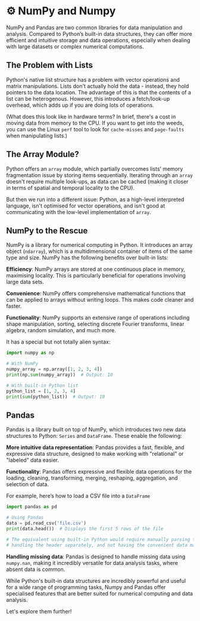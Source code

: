 # ⚙️ NumPy and Numpy

NumPy and Pandas are two common libraries for data manipulation and analysis. Compared to Python’s built-in data structures, they can offer more efficient and intuitive storage and data operations, especially when dealing with large datasets or complex numerical computations. 

## The Problem with Lists

Python's native list structure has a problem with vector operations and matrix manipulations. Lists don't actually hold the data - instead, they hold pointers to the data location. The advantage of this is that the contents of a list can be heterogenous. However, this introduces a fetch/look-up overhead, which adds up if you are doing lots of operations.

(What does this look like in hardware terms? In brief, there's a cost in moving data from memory to the CPU. If you want to get into the weeds, you can use the Linux `perf` tool to look for `cache-misses` and `page-faults` when manipulating lists.)

## The Array Module?

Python offers an `array` module, which partially overcomes lists’ memory fragmentation issue by storing items sequentially. Iterating through an `array` doesn't require multiple look-ups, as data can be cached (making it closer in terms of spatial and temporal locality to the CPU). 

But then we run into a different issue: Python, as a high-level interpreted language, isn't optimised for vector operations, and isn't good at communicating with the low-level implementation of `array`.

## NumPy to the Rescue

NumPy is a library for numerical computing in Python. It introduces an array object (`ndarray`), which is a multidimensional container of items of the same type and size. NumPy has the following benefits over built-in lists:

**Efficiency**: NumPy arrays are stored at one continuous place in memory, maximising locality. This is particularly beneficial for operations involving large data sets.

**Convenience**: NumPy offers comprehensive mathematical functions that can be applied to arrays without writing loops. This makes code cleaner and faster.

**Functionality**: NumPy supports an extensive range of operations including shape manipulation, sorting, selecting discrete Fourier transforms, linear algebra, random simulation, and much more.

It has a special but not totally alien syntax:

```python
import numpy as np

# With NumPy
numpy_array = np.array([1, 2, 3, 4])
print(np.sum(numpy_array))  # Output: 10

# With built-in Python list
python_list = [1, 2, 3, 4]
print(sum(python_list))  # Output: 10
```

## Pandas

Pandas is a library built on top of NumPy, which introduces two new data structures to Python: `Series` and `DataFrame`. These enable the following:

**More intuitive data representation**: Pandas provides a fast, flexible, and expressive data structure, designed to make working with "relational" or "labeled" data easier.

**Functionality**: Pandas offers expressive and flexible data operations for the loading, cleaning, transforming, merging, reshaping, aggregation, and selection of data.

For example, here’s how to load a CSV file into a `DataFrame`

```python
import pandas as pd

# Using Pandas
data = pd.read_csv('file.csv')
print(data.head())  # Displays the first 5 rows of the file

# The equivalent using built-in Python would require manually parsing the CSV file into lists or dictionaries,
# handling the header separately, and not having the convenient data manipulation functions that Pandas offers.
```

**Handling missing data**: Pandas is designed to handle missing data using `numpy.nan`, making it incredibly versatile for data analysis tasks, where absent data is common. 

While Python's built-in data structures are incredibly powerful and useful for a wide range of programming tasks, Numpy and Pandas offer specialised features that are better suited for numerical computing and data analysis. 

Let's explore them further!

